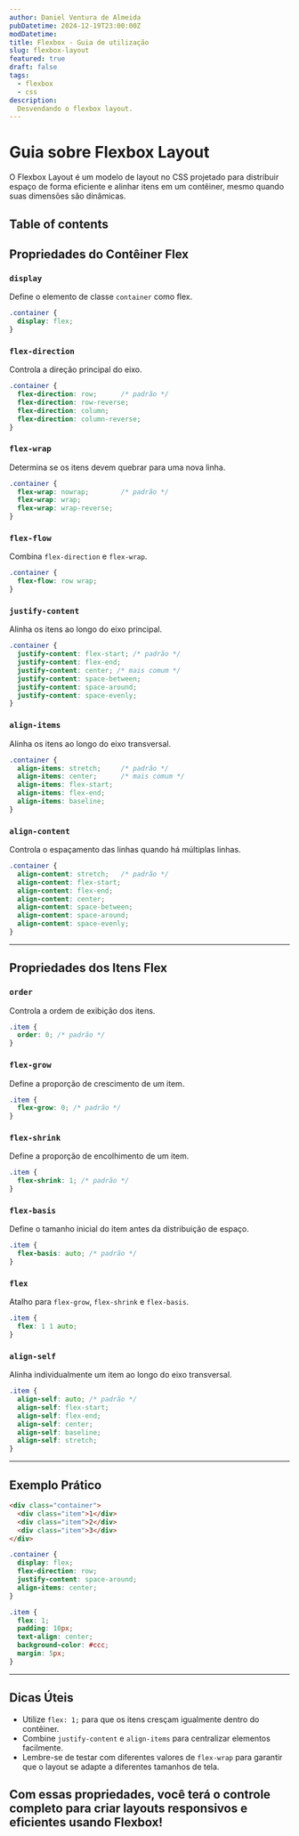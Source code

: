 ```yaml
---
author: Daniel Ventura de Almeida
pubDatetime: 2024-12-19T23:00:00Z
modDatetime: 
title: Flexbox - Guia de utilização
slug: flexbox-layout
featured: true
draft: false
tags:
  - flexbox
  - css
description:
  Desvendando o flexbox layout.
---
```


# Guia sobre Flexbox Layout

O Flexbox Layout é um modelo de layout no CSS projetado para distribuir espaço de forma eficiente e alinhar itens em um contêiner, mesmo quando suas dimensões são dinâmicas.

## Table of contents

## Propriedades do Contêiner Flex

### `display`
Define o elemento de classe `container` como flex.
```css
.container {
  display: flex;
}
```

### `flex-direction`
Controla a direção principal do eixo.
```css
.container {
  flex-direction: row;      /* padrão */
  flex-direction: row-reverse;
  flex-direction: column;
  flex-direction: column-reverse;
}
```

### `flex-wrap`
Determina se os itens devem quebrar para uma nova linha.
```css
.container {
  flex-wrap: nowrap;        /* padrão */
  flex-wrap: wrap;
  flex-wrap: wrap-reverse;
}
```

### `flex-flow`
Combina `flex-direction` e `flex-wrap`.
```css
.container {
  flex-flow: row wrap;
}
```

### `justify-content`
Alinha os itens ao longo do eixo principal.
```css
.container {
  justify-content: flex-start; /* padrão */
  justify-content: flex-end;
  justify-content: center; /* mais comum */
  justify-content: space-between;
  justify-content: space-around;
  justify-content: space-evenly;
}
```

### `align-items`
Alinha os itens ao longo do eixo transversal.
```css
.container {
  align-items: stretch;     /* padrão */
  align-items: center;      /* mais comum */
  align-items: flex-start;
  align-items: flex-end;
  align-items: baseline;
}
```

### `align-content`
Controla o espaçamento das linhas quando há múltiplas linhas.
```css
.container {
  align-content: stretch;   /* padrão */
  align-content: flex-start;
  align-content: flex-end;
  align-content: center;
  align-content: space-between;
  align-content: space-around;
  align-content: space-evenly;
}
```

---

## Propriedades dos Itens Flex

### `order`
Controla a ordem de exibição dos itens.
```css
.item {
  order: 0; /* padrão */
}
```

### `flex-grow`
Define a proporção de crescimento de um item.
```css
.item {
  flex-grow: 0; /* padrão */
}
```

### `flex-shrink`
Define a proporção de encolhimento de um item.
```css
.item {
  flex-shrink: 1; /* padrão */
}
```

### `flex-basis`
Define o tamanho inicial do item antes da distribuição de espaço.
```css
.item {
  flex-basis: auto; /* padrão */
}
```

### `flex`
Atalho para `flex-grow`, `flex-shrink` e `flex-basis`.
```css
.item {
  flex: 1 1 auto;
}
```

### `align-self`
Alinha individualmente um item ao longo do eixo transversal.
```css
.item {
  align-self: auto; /* padrão */
  align-self: flex-start;
  align-self: flex-end;
  align-self: center;
  align-self: baseline;
  align-self: stretch;
}
```

---

## Exemplo Prático
```html
<div class="container">
  <div class="item">1</div>
  <div class="item">2</div>
  <div class="item">3</div>
</div>
```
```css
.container {
  display: flex;
  flex-direction: row;
  justify-content: space-around;
  align-items: center;
}

.item {
  flex: 1;
  padding: 10px;
  text-align: center;
  background-color: #ccc;
  margin: 5px;
}
```

---

## Dicas Úteis
- Utilize `flex: 1;` para que os itens cresçam igualmente dentro do contêiner.
- Combine `justify-content` e `align-items` para centralizar elementos facilmente.
- Lembre-se de testar com diferentes valores de `flex-wrap` para garantir que o layout se adapte a diferentes tamanhos de tela.

Com essas propriedades, você terá o controle completo para criar layouts responsivos e eficientes usando Flexbox!
---